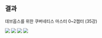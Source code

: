 ## 결과

데브옵스를 위한 쿠버네티스 마스터 0~2챕터 (35강)

![](zio/stupid_week/2020/08/week2/jjeda/image/0.png)
![](zio/stupid_week/2020/08/week2/jjeda/image/1.png)
![](zio/stupid_week/2020/08/week2/jjeda/image/2.png)
![](zio/stupid_week/2020/08/week2/jjeda/image/3.png)
